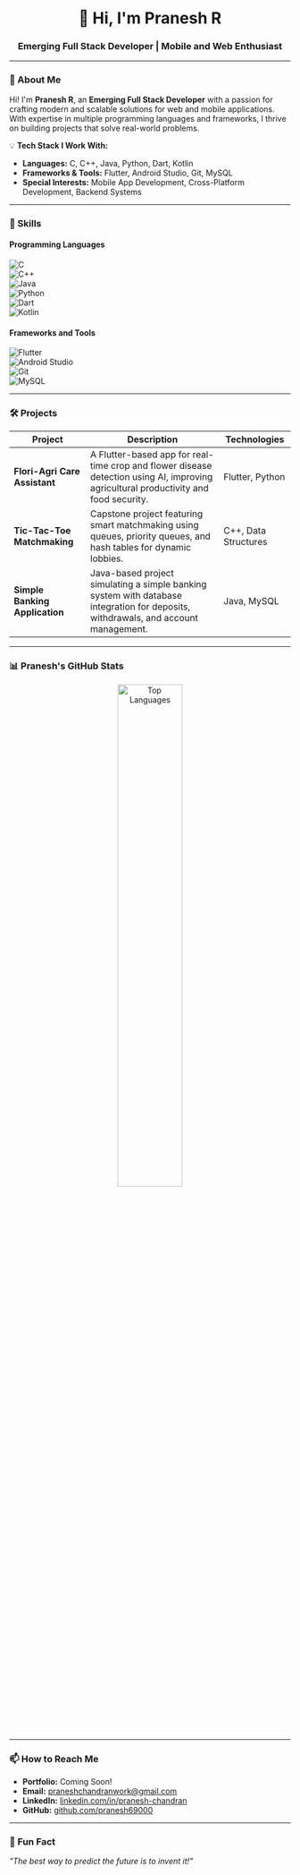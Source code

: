 <h1 align="center">👋 Hi, I'm Pranesh R</h1>  
<h3 align="center">Emerging Full Stack Developer | Mobile and Web Enthusiast</h3>  



---

### 🌟 About Me  

Hi! I'm **Pranesh R**, an **Emerging Full Stack Developer** with a passion for crafting modern and scalable solutions for web and mobile applications. With expertise in multiple programming languages and frameworks, I thrive on building projects that solve real-world problems.  

💡 **Tech Stack I Work With:**  
- **Languages:** C, C++, Java, Python, Dart, Kotlin  
- **Frameworks & Tools:** Flutter, Android Studio, Git, MySQL  
- **Special Interests:** Mobile App Development, Cross-Platform Development, Backend Systems  

---

### 🚀 Skills  

#### Programming Languages  
![C](https://img.shields.io/badge/-C-00599C?style=for-the-badge&logo=c&logoColor=white)  
![C++](https://img.shields.io/badge/-C++-00599C?style=for-the-badge&logo=c%2B%2B&logoColor=white)  
![Java](https://img.shields.io/badge/-Java-007396?style=for-the-badge&logo=java&logoColor=white)  
![Python](https://img.shields.io/badge/-Python-3776AB?style=for-the-badge&logo=python&logoColor=white)  
![Dart](https://img.shields.io/badge/-Dart-0175C2?style=for-the-badge&logo=dart&logoColor=white)  
![Kotlin](https://img.shields.io/badge/-Kotlin-0095D5?style=for-the-badge&logo=kotlin&logoColor=white)  

#### Frameworks and Tools  
![Flutter](https://img.shields.io/badge/-Flutter-02569B?style=for-the-badge&logo=flutter&logoColor=white)  
![Android Studio](https://img.shields.io/badge/-Android%20Studio-3DDC84?style=for-the-badge&logo=android-studio&logoColor=white)  
![Git](https://img.shields.io/badge/-Git-F05032?style=for-the-badge&logo=git&logoColor=white)  
![MySQL](https://img.shields.io/badge/-MySQL-4479A1?style=for-the-badge&logo=mysql&logoColor=white)  

---

### 🛠 Projects  

| **Project**                     | **Description**                                                                                                                                      | **Technologies**     |
|----------------------------------|------------------------------------------------------------------------------------------------------------------------------------------------------|----------------------|
| **Flori-Agri Care Assistant**    | A Flutter-based app for real-time crop and flower disease detection using AI, improving agricultural productivity and food security.                  | Flutter, Python      |
| **Tic-Tac-Toe Matchmaking**      | Capstone project featuring smart matchmaking using queues, priority queues, and hash tables for dynamic lobbies.                                      | C++, Data Structures |
| **Simple Banking Application**   | Java-based project simulating a simple banking system with database integration for deposits, withdrawals, and account management.                    | Java, MySQL          |

---

### 📊 Pranesh's GitHub Stats  

<p align="center">
  <img src="https://github-readme-stats.vercel.app/api/top-langs/?username=PraneshR&layout=compact&theme=radical" alt="Top Languages" width="48%">
</p>  

---

### 📫 How to Reach Me  

- **Portfolio:** Coming Soon!  
- **Email:** [praneshchandranwork@gmail.com](mailto:praneshchandranwork@gmail.com)  
- **LinkedIn:** [linkedin.com/in/pranesh-chandran](https://www.linkedin.com/in/pranesh-chandran-7b651028b?utm_source=share&utm_campaign=share_via&utm_content=profile&utm_medium=android_app)  
- **GitHub:** [github.com/pranesh69000](https://github.com/pranesh69000)  

---

### 🚀 Fun Fact  

*"The best way to predict the future is to invent it!"*  


